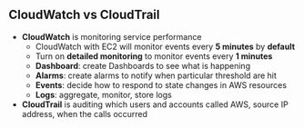 ## CloudWatch vs CloudTrail

- **CloudWatch** is monitoring service performance
    - CloudWatch with EC2 will monitor events every **5 minutes** by **default**
    - Turn on **detailed monitoring** to monitor events every **1 minutes**
    - **Dashboard**: create Dashboards to see what is happening
    - **Alarms**: create alarms to notify when particular threshold are hit
    - **Events**: decide how to respond to state changes in AWS resources
    - **Logs**: aggregate, monitor, store logs
- **CloudTrail** is auditing which users and accounts called AWS, source IP address, when the calls occurred